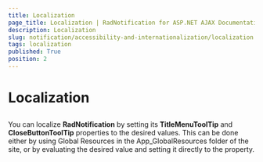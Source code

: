 ```yaml
---
title: Localization
page_title: Localization | RadNotification for ASP.NET AJAX Documentation
description: Localization
slug: notification/accessibility-and-internationalization/localization
tags: localization
published: True
position: 2
---
```


# Localization



## 

You can localize **RadNotification** by setting its **TitleMenuToolTip** and **CloseButtonToolTip** properties to the desired values. This can be done either by using Global Resources in the App_GlobalResources folder of the site, or by evaluating the desired value and setting it directly to the property.
